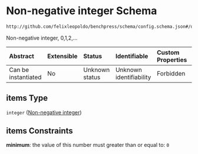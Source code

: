 # Non-negative integer Schema

```txt
http://github.com/felixleopoldo/benchpress/schema/config.schema.json#/definitions/flexnonnegint/anyOf/1/items
```

Non-negative integer, 0,1,2,...

| Abstract            | Extensible | Status         | Identifiable            | Custom Properties | Additional Properties | Access Restrictions | Defined In                                                       |
| :------------------ | :--------- | :------------- | :---------------------- | :---------------- | :-------------------- | :------------------ | :--------------------------------------------------------------- |
| Can be instantiated | No         | Unknown status | Unknown identifiability | Forbidden         | Allowed               | none                | [config.schema.json*](config.schema.json "open original schema") |

## items Type

`integer` ([Non-negative integer](config-definitions-non-negative-integers-anyof-non-negative-integer-list-non-negative-integer.md))

## items Constraints

**minimum**: the value of this number must greater than or equal to: `0`
